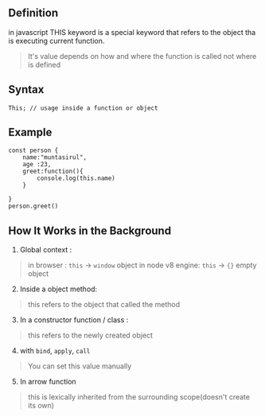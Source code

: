 ## Definition
in javascript THIS keyword is a special keyword that refers to the object tha is executing current function.

> It's value depends on how and where the function is called not where is defined

## Syntax
```
This; // usage inside a function or object
```
## Example 
```
const person {
    name:"muntasirul",
    age :23,
    greet:function(){
        console.log(this.name)
    }

}
person.greet()
```
##  How It Works in the Background
1. Global context : 
> in browser : `this` -> `window` object
> in node v8 engine: `this` -> `{}` empty object
2. Inside a object method:
> this refers to the object that called the method
3. In a constructor function / class :
> this refers to the newly created object
4. with `bind`, `apply`, `call`
> You can set this value manually
5. In arrow function
> this is lexically inherited from the surrounding scope(doesn't create its own)